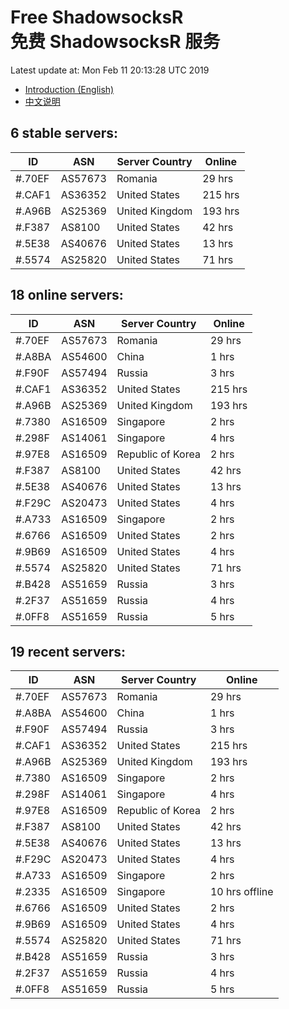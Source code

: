 # Free ShadowsocksR<br>免费 ShadowsocksR 服务

Latest update at: Mon Feb 11 20:13:28 UTC 2019

- [Introduction (English)](https://vision-network.readthedocs.io/en/latest/autossr/autossr.html)
- [中文说明](https://vision-network.readthedocs.io/zh_CN/latest/autossr/autossr.html)


## 6 stable servers:

| ID | ASN | Server Country | Online |
| ------ | ------ | ------ | ------ |
| #.70EF | AS57673 | Romania | 29 hrs |
| #.CAF1 | AS36352 | United States | 215 hrs |
| #.A96B | AS25369 | United Kingdom | 193 hrs |
| #.F387 | AS8100 | United States | 42 hrs |
| #.5E38 | AS40676 | United States | 13 hrs |
| #.5574 | AS25820 | United States | 71 hrs |

## 18 online servers:

| ID | ASN | Server Country | Online |
| ------ | ------ | ------ | ------ |
| #.70EF | AS57673 | Romania | 29 hrs |
| #.A8BA | AS54600 | China | 1 hrs |
| #.F90F | AS57494 | Russia | 3 hrs |
| #.CAF1 | AS36352 | United States | 215 hrs |
| #.A96B | AS25369 | United Kingdom | 193 hrs |
| #.7380 | AS16509 | Singapore | 2 hrs |
| #.298F | AS14061 | Singapore | 4 hrs |
| #.97E8 | AS16509 | Republic of Korea | 2 hrs |
| #.F387 | AS8100 | United States | 42 hrs |
| #.5E38 | AS40676 | United States | 13 hrs |
| #.F29C | AS20473 | United States | 4 hrs |
| #.A733 | AS16509 | Singapore | 2 hrs |
| #.6766 | AS16509 | United States | 2 hrs |
| #.9B69 | AS16509 | United States | 4 hrs |
| #.5574 | AS25820 | United States | 71 hrs |
| #.B428 | AS51659 | Russia | 3 hrs |
| #.2F37 | AS51659 | Russia | 4 hrs |
| #.0FF8 | AS51659 | Russia | 5 hrs |

## 19 recent servers:

| ID | ASN | Server Country | Online |
| ------ | ------ | ------ | ------ |
| #.70EF | AS57673 | Romania | 29 hrs |
| #.A8BA | AS54600 | China | 1 hrs |
| #.F90F | AS57494 | Russia | 3 hrs |
| #.CAF1 | AS36352 | United States | 215 hrs |
| #.A96B | AS25369 | United Kingdom | 193 hrs |
| #.7380 | AS16509 | Singapore | 2 hrs |
| #.298F | AS14061 | Singapore | 4 hrs |
| #.97E8 | AS16509 | Republic of Korea | 2 hrs |
| #.F387 | AS8100 | United States | 42 hrs |
| #.5E38 | AS40676 | United States | 13 hrs |
| #.F29C | AS20473 | United States | 4 hrs |
| #.A733 | AS16509 | Singapore | 2 hrs |
| #.2335 | AS16509 | Singapore | 10 hrs offline |
| #.6766 | AS16509 | United States | 2 hrs |
| #.9B69 | AS16509 | United States | 4 hrs |
| #.5574 | AS25820 | United States | 71 hrs |
| #.B428 | AS51659 | Russia | 3 hrs |
| #.2F37 | AS51659 | Russia | 4 hrs |
| #.0FF8 | AS51659 | Russia | 5 hrs |


